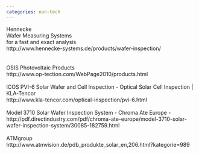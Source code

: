 ```yaml
---
categories: non-tech
---
```

<p>Hennecke<br />Wafer Measuring Systems<br />for a fast and exact analysis<br />http://www.hennecke-systems.de/products/wafer-inspection/<br /><br /><br />OSIS Photovoltaic Products<br />http://www.op-tection.com/WebPage2010/products.html<br /><br />ICOS PVI-6 Solar Wafer and Cell Inspection - Optical Solar Cell Inspection | KLA-Tencor <br />http://www.kla-tencor.com/optical-inspection/pvi-6.html<br /><br />Model 3710 Solar Wafer Inspection System - Chroma Ate Europe -<br />http://pdf.directindustry.com/pdf/chroma-ate-europe/model-3710-solar-wafer-inspection-system/30085-182759.html<br /><br />ATMgroup<br />http://www.atmvision.de/pdb_produkte_solar_en,206.html?kategorie=989</p>